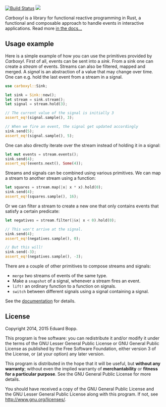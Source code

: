[![Build Status](https://img.shields.io/travis/aepsil0n/carboxyl.svg)](https://travis-ci.org/aepsil0n/carboxyl)
[![](https://img.shields.io/crates/v/carboxyl.svg)](https://crates.io/crates/carboxyl)

*Carboxyl* is a library for functional reactive programming in Rust, a
functional and composable approach to handle events in interactive
applications. Read more [in the docs…][docs]

[docs]: https://aepsil0n.github.io/carboxyl/


## Usage example

Here is a simple example of how you can use the primitives provided by
*Carboxyl*. First of all, events can be sent into a *sink*. From a sink one can
create a *stream* of events. Streams can also be filtered, mapped and merged. A
*signal* is an abstraction of a value that may change over time. One can e.g.
hold the last event from a stream in a signal.

```rust
use carboxyl::Sink;

let sink = Sink::new();
let stream = sink.stream();
let signal = stream.hold(3);

// The current value of the signal is initially 3
assert_eq!(signal.sample(), 3);

// When we fire an event, the signal get updated accordingly
sink.send(5);
assert_eq!(signal.sample(), 5);
```

One can also directly iterate over the stream instead of holding it in a
signal:

```rust
let mut events = stream.events();
sink.send(4);
assert_eq!(events.next(), Some(4));
```

Streams and signals can be combined using various primitives. We can map a stream
to another stream using a function:

```rust
let squares = stream.map(|x| x * x).hold(0);
sink.send(4);
assert_eq!(squares.sample(), 16);
```

Or we can filter a stream to create a new one that only contains events that
satisfy a certain predicate:

```rust
let negatives = stream.filter(|&x| x < 0).hold(0);

// This won't arrive at the signal.
sink.send(4);
assert_eq!(negatives.sample(), 0);

// But this will!
sink.send(-3);
assert_eq!(negatives.sample(), -3);
```

There are a couple of other primitives to compose streams and signals:

- `merge` two streams of events of the same type.
- Make a `snapshot` of a signal, whenever a stream fires an event.
- `lift!` an ordinary function to a function on signals.
- `switch` between different signals using a signal containing a signal.

See the [documentation][docs] for details.


## License

Copyright 2014, 2015 Eduard Bopp.

This program is free software: you can redistribute it and/or modify it under
the terms of the GNU Lesser General Public License or GNU General Public
License as published by the Free Software Foundation, either version 3 of the
License, or (at your option) any later version.

This program is distributed in the hope that it will be useful, but **without
any warranty**; without even the implied warranty of **merchantability** or
**fitness for a particular purpose**.  See the GNU General Public License for
more details.

You should have received a copy of the GNU General Public License and the GNU
Lesser General Public License along with this program. If not, see
http://www.gnu.org/licenses/.
